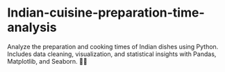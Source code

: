 # Indian-cuisine-preparation-time-analysis
Analyze the preparation and cooking times of Indian dishes using Python. Includes data cleaning, visualization, and statistical insights with Pandas, Matplotlib, and Seaborn. 🚀🍛
